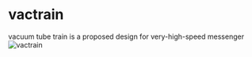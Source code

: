 # vactrain
vacuum tube train is a proposed design for very-high-speed messenger
![vactrain](https://user-images.githubusercontent.com/70982481/181823445-52e45669-4d44-4887-988c-b28dcceade54.jpg)

